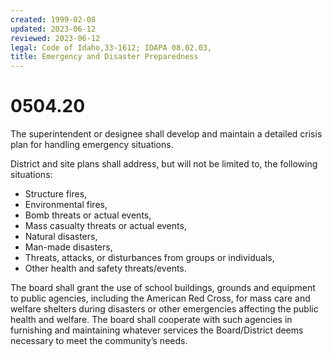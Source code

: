 ```yaml
---
created: 1999-02-08
updated: 2023-06-12
reviewed: 2023-06-12
legal: Code of Idaho,33-1612; IDAPA 08.02.03,
title: Emergency and Disaster Preparedness
---
```


# 0504.20 

The superintendent or designee shall develop and maintain a detailed crisis plan for handling emergency situations.

District and site plans shall address, but will not be limited to, the following situations:

- Structure fires,
- Environmental fires,
- Bomb threats or actual events,
- Mass casualty threats or actual events,
- Natural disasters,
- Man-made disasters,
- Threats, attacks, or disturbances from groups or individuals,
- Other health and safety threats/events.

The board shall grant the use of school buildings, grounds and equipment to public agencies, including the American Red Cross, for mass care and welfare shelters during disasters or other emergencies affecting the public health and welfare. The board shall cooperate with such agencies in furnishing and maintaining whatever services the Board/District deems necessary to meet the community’s needs.


